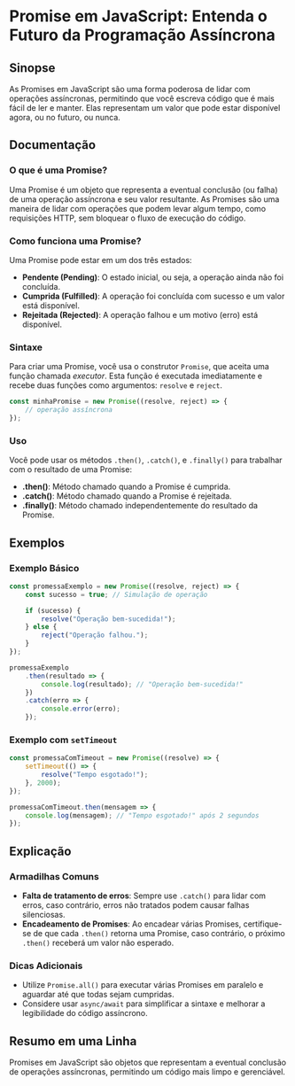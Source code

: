 <!--
Meta Description: # Promise em JavaScript: Entenda o Futuro da Programação Assíncrona ## Sinopse As Promises em JavaScript são uma forma poderosa de lidar com operações...
Meta Keywords: promise, uma, que, operação, javascript
-->

# Promise em JavaScript: Entenda o Futuro da Programação Assíncrona

## Sinopse
As Promises em JavaScript são uma forma poderosa de lidar com operações assíncronas, permitindo que você escreva código que é mais fácil de ler e manter. Elas representam um valor que pode estar disponível agora, ou no futuro, ou nunca.

## Documentação

### O que é uma Promise?
Uma Promise é um objeto que representa a eventual conclusão (ou falha) de uma operação assíncrona e seu valor resultante. As Promises são uma maneira de lidar com operações que podem levar algum tempo, como requisições HTTP, sem bloquear o fluxo de execução do código.

### Como funciona uma Promise?
Uma Promise pode estar em um dos três estados:
- **Pendente (Pending)**: O estado inicial, ou seja, a operação ainda não foi concluída.
- **Cumprida (Fulfilled)**: A operação foi concluída com sucesso e um valor está disponível.
- **Rejeitada (Rejected)**: A operação falhou e um motivo (erro) está disponível.

### Sintaxe
Para criar uma Promise, você usa o construtor `Promise`, que aceita uma função chamada *executor*. Esta função é executada imediatamente e recebe duas funções como argumentos: `resolve` e `reject`.

```javascript
const minhaPromise = new Promise((resolve, reject) => {
    // operação assíncrona
});
```

### Uso
Você pode usar os métodos `.then()`, `.catch()`, e `.finally()` para trabalhar com o resultado de uma Promise:

- **.then()**: Método chamado quando a Promise é cumprida.
- **.catch()**: Método chamado quando a Promise é rejeitada.
- **.finally()**: Método chamado independentemente do resultado da Promise.

## Exemplos

### Exemplo Básico
```javascript
const promessaExemplo = new Promise((resolve, reject) => {
    const sucesso = true; // Simulação de operação

    if (sucesso) {
        resolve("Operação bem-sucedida!");
    } else {
        reject("Operação falhou.");
    }
});

promessaExemplo
    .then(resultado => {
        console.log(resultado); // "Operação bem-sucedida!"
    })
    .catch(erro => {
        console.error(erro);
    });
```

### Exemplo com `setTimeout`
```javascript
const promessaComTimeout = new Promise((resolve) => {
    setTimeout(() => {
        resolve("Tempo esgotado!");
    }, 2000);
});

promessaComTimeout.then(mensagem => {
    console.log(mensagem); // "Tempo esgotado!" após 2 segundos
});
```

## Explicação

### Armadilhas Comuns
- **Falta de tratamento de erros**: Sempre use `.catch()` para lidar com erros, caso contrário, erros não tratados podem causar falhas silenciosas.
- **Encadeamento de Promises**: Ao encadear várias Promises, certifique-se de que cada `.then()` retorna uma Promise, caso contrário, o próximo `.then()` receberá um valor não esperado.

### Dicas Adicionais
- Utilize `Promise.all()` para executar várias Promises em paralelo e aguardar até que todas sejam cumpridas.
- Considere usar `async/await` para simplificar a sintaxe e melhorar a legibilidade do código assíncrono.

## Resumo em uma Linha
Promises em JavaScript são objetos que representam a eventual conclusão de operações assíncronas, permitindo um código mais limpo e gerenciável.